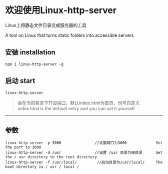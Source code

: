 # 欢迎使用Linux-http-server
Linux上将静态文件目录变成服务器的工具

A tool on Linux that turns static folders into accessible servers
## 安装 installation

```
npm i linux-http-server -g
```

## 启动  start


```
linux-http-server
```
>  会在当前目录下开设端口，默认index.html为首页，也可自定义      
>  index.html is the default entry and you can set it yourself

---



## 参数

```
linux-http-server -p 3000               //设置端口为3000             Set the port to 3000
linux-http-server -d /usr               //设置 /usr 目录为根目录      Set the / usr directory to the root directory
linux-http-server -f /usr/local/         //启动目录为/usr/local/     The boot directory is / usr / local /
```

